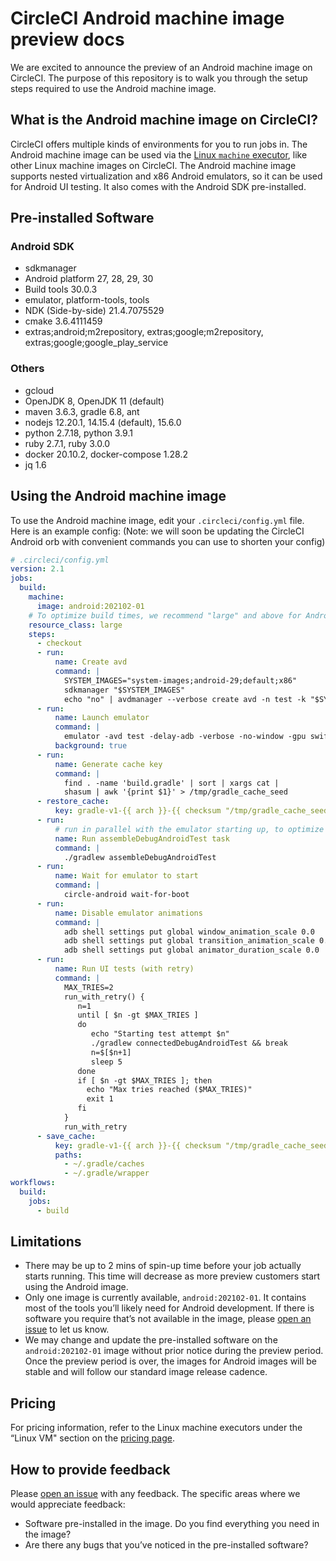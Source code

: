 # CircleCI Android machine image preview docs

We are excited to announce the preview of an Android machine image on CircleCI. The purpose of this repository is to walk you through the setup steps required to use the Android machine image.

## What is the Android machine image on CircleCI?

CircleCI offers multiple kinds of environments for you to run jobs in. The
Android machine image can be used via the [Linux `machine` executor](https://circleci.com/docs/2.0/configuration-reference/#machine-executor-linux), like other
Linux machine images on CircleCI. The Android machine image supports nested virtualization and x86 Android emulators, so it can be used for Android UI testing. It also comes with the Android SDK pre-installed.

## Pre-installed Software

### Android SDK
- sdkmanager
- Android platform 27, 28, 29, 30
- Build tools 30.0.3
- emulator, platform-tools, tools
- NDK (Side-by-side) 21.4.7075529
- cmake 3.6.4111459
- extras;android;m2repository, extras;google;m2repository, extras;google;google_play_service

### Others
- gcloud
- OpenJDK 8, OpenJDK 11 (default)
- maven 3.6.3, gradle 6.8, ant
- nodejs 12.20.1, 14.15.4 (default), 15.6.0
- python 2.7.18, python 3.9.1
- ruby 2.7.1, ruby 3.0.0
- docker 20.10.2, docker-compose 1.28.2
- jq 1.6

## Using the Android machine image

To use the Android machine image, edit your `.circleci/config.yml` file.
Here is an example config: (Note: we will soon be updating the CircleCI Android orb with convenient commands you can
use to shorten your config)

```yaml
# .circleci/config.yml
version: 2.1
jobs:
  build:
    machine:
      image: android:202102-01
    # To optimize build times, we recommend "large" and above for Android-related jobs
    resource_class: large
    steps:
      - checkout
      - run:
          name: Create avd
          command: |
            SYSTEM_IMAGES="system-images;android-29;default;x86"
            sdkmanager "$SYSTEM_IMAGES"
            echo "no" | avdmanager --verbose create avd -n test -k "$SYSTEM_IMAGES"
      - run:
          name: Launch emulator
          command: |
            emulator -avd test -delay-adb -verbose -no-window -gpu swiftshader_indirect -no-snapshot -noaudio -no-boot-anim
          background: true
      - run:
          name: Generate cache key
          command: |
            find . -name 'build.gradle' | sort | xargs cat |
            shasum | awk '{print $1}' > /tmp/gradle_cache_seed
      - restore_cache:
          key: gradle-v1-{{ arch }}-{{ checksum "/tmp/gradle_cache_seed" }}
      - run:
          # run in parallel with the emulator starting up, to optimize build time
          name: Run assembleDebugAndroidTest task
          command: |
            ./gradlew assembleDebugAndroidTest
      - run:
          name: Wait for emulator to start
          command: |
            circle-android wait-for-boot
      - run:
          name: Disable emulator animations
          command: |
            adb shell settings put global window_animation_scale 0.0
            adb shell settings put global transition_animation_scale 0.0
            adb shell settings put global animator_duration_scale 0.0
      - run:
          name: Run UI tests (with retry)
          command: |
            MAX_TRIES=2
            run_with_retry() {
               n=1
               until [ $n -gt $MAX_TRIES ]
               do
                  echo "Starting test attempt $n"
                  ./gradlew connectedDebugAndroidTest && break
                  n=$[$n+1]
                  sleep 5
               done
               if [ $n -gt $MAX_TRIES ]; then
                 echo "Max tries reached ($MAX_TRIES)"
                 exit 1
               fi
            }
            run_with_retry 
      - save_cache:
          key: gradle-v1-{{ arch }}-{{ checksum "/tmp/gradle_cache_seed" }}
          paths:
            - ~/.gradle/caches
            - ~/.gradle/wrapper
workflows:
  build:
    jobs:
      - build
```

## Limitations

* There may be up to 2 mins of spin-up time before your job actually starts running. This time will decrease as more preview customers start using the
Android image.
* Only one image is currently available, `android:202102-01`. It contains most of the tools you’ll likely need for Android development. If there is software you require that’s not available in the image, please [open an issue](https://github.com/CircleCI-Public/android-image-preview-docs/issues) to let us know.
* We may change and update the pre-installed software on the `android:202102-01` image without prior notice during the preview period. Once the preview period is over, the images for Android images will be stable and will follow our standard image release cadence.

## Pricing

For pricing information, refer to the Linux machine executors under the “Linux VM" section on the [pricing page](https://circleci.com/pricing/).

## How to provide feedback

Please [open an issue](https://github.com/CircleCI-Public/android-image-preview-docs/issues) with any feedback. The specific areas where we would appreciate feedback:

* Software pre-installed in the image. Do you find everything you need in the image?
* Are there any bugs that you’ve noticed in the pre-installed software?
